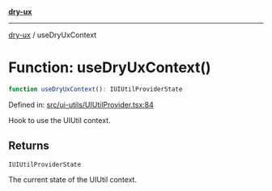 [**dry-ux**](../README.md)

***

[dry-ux](../README.md) / useDryUxContext

# Function: useDryUxContext()

```ts
function useDryUxContext(): IUIUtilProviderState
```

Defined in: [src/ui-utils/UIUtilProvider.tsx:84](https://github.com/navedr/dry-ux/blob/357842b7190c45081ec89f2dfed62dd2067eff7b/src/ui-utils/UIUtilProvider.tsx#L84)

Hook to use the UIUtil context.

## Returns

`IUIUtilProviderState`

The current state of the UIUtil context.
